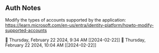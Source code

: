 
## Auth Notes

Modify the types of accounts supported by the application: https://learn.microsoft.com/en-us/entra/identity-platform/howto-modify-supported-accounts


🍅 Thursday, February 22 2024, 9:34 AM [[2024-02-22]]
🍅 Thursday, February 22 2024, 10:04 AM [[2024-02-22]]